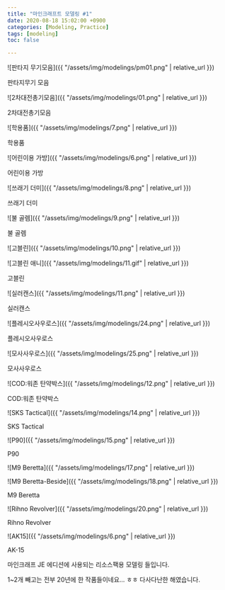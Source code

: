 ```yaml
---
title: "마인크래프트 모델링 #1"
date: 2020-08-18 15:02:00 +0900
categories: [Modeling, Practice]
tags: [modeling]
toc: false

---
```


![판타지 무기모음]({{ "/assets/img/modelings/pm01.png" | relative_url }})

판타지무기 모음

![2차대전총기모음]({{ "/assets/img/modelings/01.png" | relative_url }})

2차대전총기모음

![학용품]({{ "/assets/img/modelings/7.png" | relative_url }})

학용품

![어린이용 가방]({{ "/assets/img/modelings/6.png" | relative_url }})

어린이용 가방

![쓰래기 더미]({{ "/assets/img/modelings/8.png" | relative_url }})

쓰래기 더미

![불 골렘]({{ "/assets/img/modelings/9.png" | relative_url }})

불 골렘

![고블린]({{ "/assets/img/modelings/10.png" | relative_url }})

![고블린 애니]({{ "/assets/img/modelings/11.gif" | relative_url }})

고블린

![실러캔스]({{ "/assets/img/modelings/11.png" | relative_url }})

실러캔스

![플레시오사우로스]({{ "/assets/img/modelings/24.png" | relative_url }})

플레시오사우로스

![모사사우로스]({{ "/assets/img/modelings/25.png" | relative_url }})

모사사우로스

![COD:워존 탄약박스]({{ "/assets/img/modelings/12.png" | relative_url }})

COD:워존 탄약박스

![SKS Tactical]({{ "/assets/img/modelings/14.png" | relative_url }})

SKS Tactical

![P90]({{ "/assets/img/modelings/15.png" | relative_url }})

P90

![M9 Beretta]({{ "/assets/img/modelings/17.png" | relative_url }})

![M9 Beretta-Beside]({{ "/assets/img/modelings/18.png" | relative_url }})

M9 Beretta

![Rihno Revolver]({{ "/assets/img/modelings/20.png" | relative_url }})

Rihno Revolver

![AK15]({{ "/assets/img/modelings/6.png" | relative_url }})

AK-15

마인크래프 JE 에디션에 사용되는 리소스팩용 모델링 들입니다.

1~2개 빼고는 전부 20년에 한 작품들이네요... ㅎㅎ 다사다난한 해였습니다.